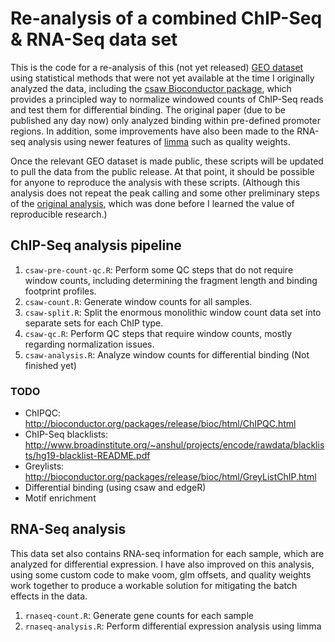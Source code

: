 # Re-analysis of a combined ChIP-Seq & RNA-Seq data set

This is the code for a re-analysis of this (not yet released)
[GEO dataset][1] using statistical methods that were not yet available
at the time I originally analyzed the data, including the
[csaw Bioconductor package][2], which provides a principled way to
normalize windowed counts of ChIP-Seq reads and test them for
differential binding. The original paper (due to be published any day
now) only analyzed binding within pre-defined promoter regions. In
addition, some improvements have also been made to the RNA-seq
analysis using newer features of [limma][3] such as quality weights.

[1]: http://www.ncbi.nlm.nih.gov/geo/query/acc.cgi?acc=GSE73214
[2]: https://bioconductor.org/packages/release/bioc/html/csaw.html
[3]: https://bioconductor.org/packages/release/bioc/html/limma.html

Once the relevant GEO dataset is made public, these scripts will be
updated to pull the data from the public release. At that point, it
should be possible for anyone to reproduce the analysis with these
scripts. (Although this analysis does not repeat the peak calling and
some other preliminary steps of the [original analysis][4], which was
done before I learned the value of reproducible research.)

[4]: https://github.com/DarwinAwardWinner/cd4-histone-paper-code

## ChIP-Seq analysis pipeline

1. `csaw-pre-count-qc.R`: Perform some QC steps that do not require
   window counts, including determining the fragment length and
   binding footprint profiles.
2. `csaw-count.R`: Generate window counts for all samples.
3. `csaw-split.R`: Split the enormous monolithic window count data set
   into separate sets for each ChIP type.
4. `csaw-qc.R`: Perform QC steps that require window counts, mostly
   regarding normalization issues.
5. `csaw-analysis.R`: Analyze window counts for differential binding
   (Not finished yet)

### TODO

* ChIPQC: http://bioconductor.org/packages/release/bioc/html/ChIPQC.html
* ChIP-Seq blacklists: http://www.broadinstitute.org/~anshul/projects/encode/rawdata/blacklists/hg19-blacklist-README.pdf
* Greylists: http://bioconductor.org/packages/release/bioc/html/GreyListChIP.html
* Differential binding (using csaw and edgeR)
* Motif enrichment

## RNA-Seq analysis

This data set also contains RNA-seq information for each sample, which
are analyzed for differential expression. I have also improved on this
analysis, using some custom code to make voom, glm offsets, and
quality weights work together to produce a workable solution for
mitigating the batch effects in the data.

1. `rnaseq-count.R`: Generate gene counts for each sample
2. `rnaseq-analysis.R`: Perform differential expression analysis using limma
